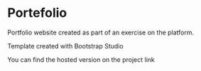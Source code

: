 # Portefolio
Portfolio website created as part of an exercise on the platform.

Template created with Bootstrap Studio

You can find the hosted version on the project link
